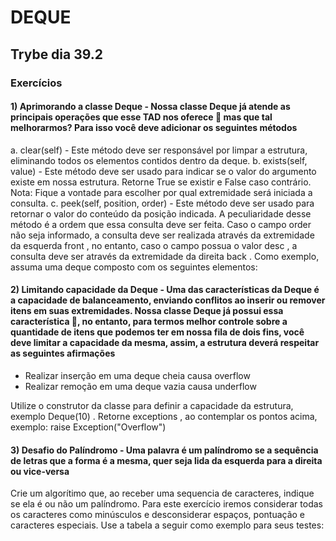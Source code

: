 # DEQUE

## Trybe dia 39.2

### Exercícios

#### 1) Aprimorando a classe Deque - Nossa classe Deque já atende as principais operações que esse TAD nos oferece 🚀 mas que tal melhorarmos? Para isso você deve adicionar os seguintes métodos

a. clear(self) - Este método deve ser responsável por limpar a estrutura, eliminando todos os elementos contidos dentro da deque.
b. exists(self, value) - Este método deve ser usado para indicar se o valor do argumento existe em nossa estrutura. Retorne True se existir e False caso contrário.
Nota: Fique a vontade para escolher por qual extremidade será iniciada a consulta.
c. peek(self, position, order) - Este método deve ser usado para retornar o valor do conteúdo da posição indicada. A peculiaridade desse método é a ordem que essa consulta deve ser feita. Caso o campo order não seja informado, a consulta deve ser realizada através da extremidade da esquerda front , no entanto, caso o campo possua o valor desc , a consulta deve ser através da extremidade da direita back .
Como exemplo, assuma uma deque composto com os seguintes elementos:

#### 2) Limitando capacidade da Deque - Uma das características da Deque é a capacidade de balanceamento, enviando conflitos ao inserir ou remover itens em suas extremidades. Nossa classe Deque já possui essa característica 🚀, no entanto, para termos melhor controle sobre a quantidade de itens que podemos ter em nossa fila de dois fins, você deve limitar a capacidade da mesma, assim, a estrutura deverá respeitar as seguintes afirmações

- Realizar inserção em uma deque cheia causa overflow
- Realizar remoção em uma deque vazia causa underflow

Utilize o construtor da classe para definir a capacidade da estrutura, exemplo Deque(10) . Retorne exceptions , ao contemplar os pontos acima, exemplo: raise Exception("Overflow")

#### 3) Desafio do Palíndromo - Uma palavra é um palíndromo se a sequência de letras que a forma é a mesma, quer seja lida da esquerda para a direita ou vice-versa

Crie um algorítimo que, ao receber uma sequencia de caracteres, indique se ela é ou não um palíndromo. Para este exercício iremos considerar todas os caracteres como minúsculos e desconsiderar espaços, pontuação e caracteres especiais.
Use a tabela a seguir como exemplo para seus testes:
